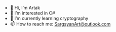 - 👋 Hi, I’m Artak
- 👀 I’m interested in C#
- 🌱 I’m currently learning cryptography
- 📫 How to reach me: SargsyanArt@outlook.com

<!---
SargsyanArt/SargsyanArt is a ✨ special ✨ repository because its `README.md` (this file) appears on your GitHub profile.
You can click the Preview link to take a look at your changes.
--->
